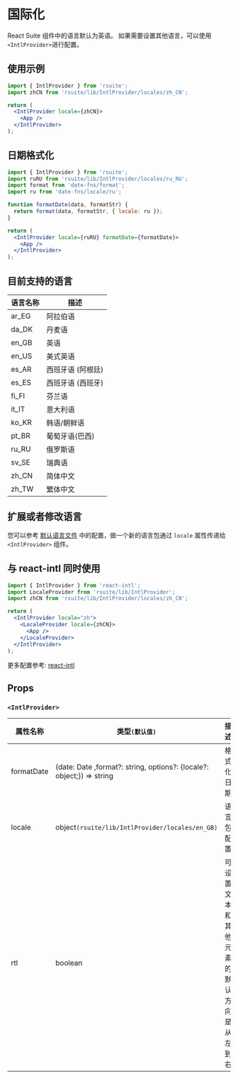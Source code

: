 # 国际化

React Suite 组件中的语言默认为英语。 如果需要设置其他语言，可以使用 `<IntlProvider>`进行配置。

## 使用示例

```jsx
import { IntlProvider } from 'rsuite';
import zhCN from 'rsuite/lib/IntlProvider/locales/zh_CN';

return (
  <IntlProvider locale={zhCN}>
    <App />
  </IntlProvider>
);
```

## 日期格式化

```jsx
import { IntlProvider } from 'rsuite';
import ruRU from 'rsuite/lib/IntlProvider/locales/ru_RU';
import format from 'date-fns/format';
import ru from 'date-fns/locale/ru';

function formatDate(data, formatStr) {
  return format(data, formatStr, { locale: ru });
}

return (
  <IntlProvider locale={ruRU} formatDate={formatDate}>
    <App />
  </IntlProvider>
);
```

## 目前支持的语言

| 语言名称 | 描述              |
| -------- | ----------------- |
| ar_EG    | 阿拉伯语          |
| da_DK    | 丹麦语            |
| en_GB    | 英语              |
| en_US    | 美式英语          |
| es_AR    | 西班牙语 (阿根廷) |
| es_ES    | 西班牙语 (西班牙) |
| fi_FI    | 芬兰语            |
| it_IT    | 意大利语          |
| ko_KR    | 韩语/朝鲜语       |
| pt_BR    | 葡萄牙语(巴西)    |
| ru_RU    | 俄罗斯语          |
| sv_SE    | 瑞典语            |
| zh_CN    | 简体中文          |
| zh_TW    | 繁体中文          |

## 扩展或者修改语言

您可以参考 [默认语言文件](https://github.com/rsuite/rsuite/blob/master/src/IntlProvider/locales/default.ts) 中的配置，做一个新的语言包通过 `locale` 属性传递给 `<IntlProvider>` 组件。

## 与 react-intl 同时使用

```jsx
import { IntlProvider } from 'react-intl';
import LocaleProvider from 'rsuite/lib/IntlProvider';
import zhCN from 'rsuite/lib/IntlProvider/locales/zh_CN';

return (
  <IntlProvider locale="zh">
    <LocaleProvider locale={zhCN}>
      <App />
    </LocaleProvider>
  </IntlProvider>
);
```

更多配置参考: [react-intl](https://github.com/yahoo/react-intl)

## Props

### `<IntlProvider>`

| 属性名称   | 类型`(默认值)`                                                        | 描述                                     |
| ---------- | --------------------------------------------------------------------- | ---------------------------------------- |
| formatDate | (date: Date ,format?: string, options?: {locale?: object;}) => string | 格式化日期                               |
| locale     | object`(rsuite/lib/IntlProvider/locales/en_GB)`                       | 语言包配置                               |
| rtl        | boolean                                                               | 可设置文本和其他元素的默认方向是从左到右 |
